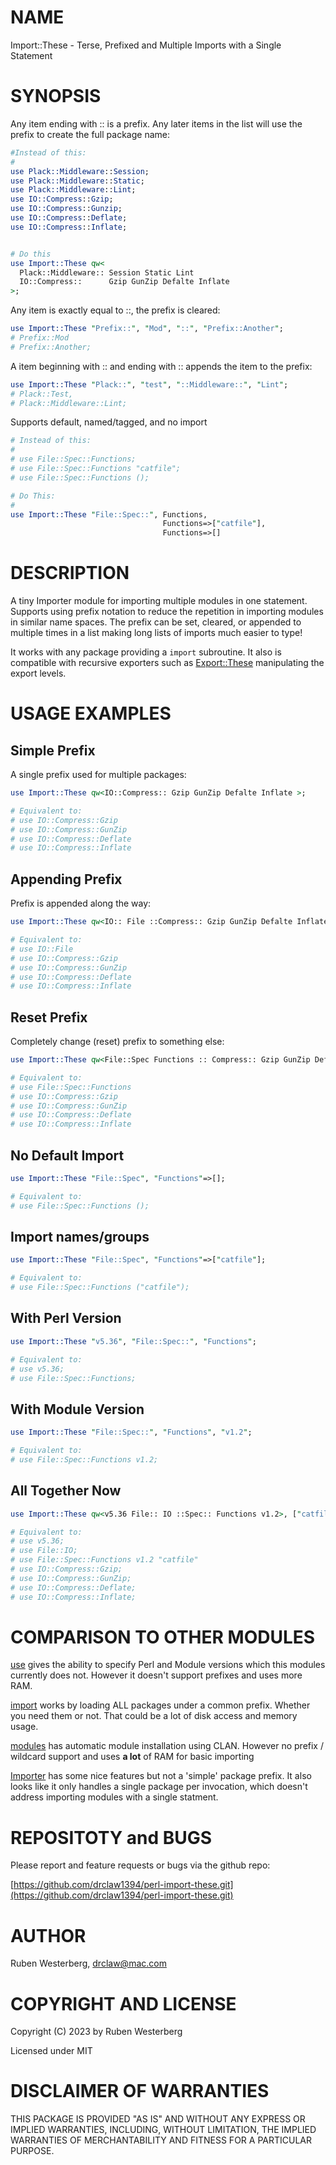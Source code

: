 # NAME

Import::These -  Terse, Prefixed and Multiple Imports with a Single Statement

# SYNOPSIS

Any item ending with :: is a prefix. Any later items in the list will use the
prefix to create the full package name: 

```perl
#Instead of this:
#
use Plack::Middleware::Session;
use Plack::Middleware::Static;
use Plack::Middleware::Lint;
use IO::Compress::Gzip;
use IO::Compress::Gunzip;
use IO::Compress::Deflate;
use IO::Compress::Inflate;


# Do this
use Import::These qw<
  Plack::Middleware:: Session Static Lint
  IO::Compress::      Gzip GunZip Defalte Inflate
>;
```

Any item is exactly equal to  ::, the prefix is cleared: 

```perl
use Import::These "Prefix::", "Mod", "::", "Prefix::Another";
# Prefix::Mod
# Prefix::Another;
```

A item beginning with :: and ending with :: appends the item to the prefix:

```perl
use Import::These "Plack::", "test", "::Middleware::", "Lint";
# Plack::Test,
# Plack::Middleware::Lint;
```

Supports default, named/tagged, and no import 

```perl
# Instead of this:
#
# use File::Spec::Functions;
# use File::Spec::Functions "catfile";
# use File::Spec::Functions ();

# Do This:
#
use Import::These "File::Spec::", Functions, 
                                  Functions=>["catfile"],
                                  Functions=>[]
```

# DESCRIPTION

A tiny Importer module for importing multiple modules in one statement.
Supports using prefix notation to reduce the repetition in importing modules in
similar name spaces. The prefix can be set, cleared, or appended to multiple
times in a list making long lists of imports much easier to type!

It works with any package providing a `import` subroutine. It also is
compatible with recursive exporters such as [Export::These](https://metacpan.org/pod/Export%3A%3AThese) manipulating the
export levels.

# USAGE EXAMPLES

## Simple Prefix

A single prefix used for  multiple packages:

```perl
use Import::These qw<IO::Compress:: Gzip GunZip Defalte Inflate >;

# Equivalent to:
# use IO::Compress::Gzip
# use IO::Compress::GunZip
# use IO::Compress::Deflate
# use IO::Compress::Inflate
```

## Appending Prefix

Prefix is appended along the way:

```perl
use Import::These qw<IO:: File ::Compress:: Gzip GunZip Defalte Inflate >;

# Equivalent to:
# use IO::File
# use IO::Compress::Gzip
# use IO::Compress::GunZip
# use IO::Compress::Deflate
# use IO::Compress::Inflate
```

## Reset Prefix

Completely change (reset) prefix to something else:

```perl
use Import::These qw<File::Spec Functions :: Compress:: Gzip GunZip Defalte Inflate >;

# Equivalent to: 
# use File::Spec::Functions
# use IO::Compress::Gzip
# use IO::Compress::GunZip
# use IO::Compress::Deflate
# use IO::Compress::Inflate
```

## No Default Import

```perl
use Import::These "File::Spec", "Functions"=>[];

# Equivalent to:
# use File::Spec::Functions ();

```

## Import names/groups

```perl
use Import::These "File::Spec", "Functions"=>["catfile"];

# Equivalent to:
# use File::Spec::Functions ("catfile");
```

## With Perl Version

```perl
use Import::These "v5.36", "File::Spec::", "Functions";

# Equivalent to:
# use v5.36;
# use File::Spec::Functions;
```

## With Module Version

```perl
use Import::These "File::Spec::", "Functions", "v1.2";

# Equivalent to:
# use File::Spec::Functions v1.2;
```

## All Together Now

```perl
use Import::These qw<v5.36 File:: IO ::Spec:: Functions v1.2>, ["catfile"],  qw<:: IO::Compress:: Gzip GunZip Deflate Inflate>;

# Equivalent to:
# use v5.36;
# use File::IO;
# use File::Spec::Functions v1.2 "catfile"
# use IO::Compress::Gzip;
# use IO::Compress::GunZip;
# use IO::Compress::Deflate;
# use IO::Compress::Inflate;
```

# COMPARISON TO OTHER MODULES

[use](https://metacpan.org/pod/use) gives the ability to specify Perl and Module versions which this modules
currently does not. However it doesn't support prefixes and uses more RAM.

[import](https://metacpan.org/pod/import) works by loading ALL packages under a common prefix. Whether you need
them or not.  That could be a lot of disk access and memory usage.

[modules](https://metacpan.org/pod/modules) has automatic module installation using CLAN. However no
prefix / wildcard support and uses **a lot** of RAM for basic importing

[Importer](https://metacpan.org/pod/Importer) has some nice features but not a 'simple' package prefix. It also
looks like it only handles a single package per invocation, which doesn't
address importing modules with a single statment.

# REPOSITOTY and BUGS

Please report and feature requests or bugs via the github repo:

[https://github.com/drclaw1394/perl-import-these.git](https://github.com/drclaw1394/perl-import-these.git)

# AUTHOR

Ruben Westerberg, <drclaw@mac.com>

# COPYRIGHT AND LICENSE

Copyright (C) 2023 by Ruben Westerberg

Licensed under MIT

# DISCLAIMER OF WARRANTIES

THIS PACKAGE IS PROVIDED "AS IS" AND WITHOUT ANY EXPRESS OR IMPLIED WARRANTIES,
INCLUDING, WITHOUT LIMITATION, THE IMPLIED WARRANTIES OF MERCHANTABILITY AND
FITNESS FOR A PARTICULAR PURPOSE.
